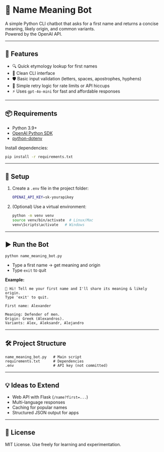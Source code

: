 
# 🧾 Name Meaning Bot

A simple Python CLI chatbot that asks for a first name and returns a concise meaning, likely origin, and common variants.  
Powered by the OpenAI API.

---

## 🚀 Features
- 🔍 Quick etymology lookup for first names  
- 🎨 Clean CLI interface  
- 🛡️ Basic input validation (letters, spaces, apostrophes, hyphens)  
- 🔁 Simple retry logic for rate limits or API hiccups  
- ⚡ Uses `gpt-4o-mini` for fast and affordable responses  

---

## 📦 Requirements

- Python 3.9+  
- [OpenAI Python SDK](https://pypi.org/project/openai/)  
- [python-dotenv](https://pypi.org/project/python-dotenv/)

Install dependencies:
```bash
pip install -r requirements.txt
```

---

## 🔑 Setup

1. Create a `.env` file in the project folder:
   ```bash
   OPENAI_API_KEY=sk-yourapikey
   ```
2. (Optional) Use a virtual environment:
   ```bash
   python -m venv venv
   source venv/bin/activate  # Linux/Mac
   venv\Scripts\activate   # Windows
   ```

---

## ▶️ Run the Bot

```bash
python name_meaning_bot.py
```

- Type a first name → get meaning and origin  
- Type `exit` to quit  

**Example:**
```
👋 Hi! Tell me your first name and I'll share its meaning & likely origin.
Type 'exit' to quit.

First name: Alexander

Meaning: Defender of men.
Origin: Greek (Alexandros).
Variants: Alex, Aleksandr, Alejandro
```

---

## 🛠️ Project Structure

```
name_meaning_bot.py   # Main script
requirements.txt      # Dependencies
.env                  # API key (not committed)
```

---

## 💡 Ideas to Extend

- Web API with Flask (`/name?first=...`)  
- Multi-language responses  
- Caching for popular names  
- Structured JSON output for apps  

---

## 📜 License

MIT License. Use freely for learning and experimentation.

